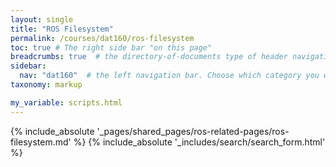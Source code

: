 ```yaml
---
layout: single
title: "ROS Filesystem"
permalink: /courses/dat160/ros-filesystem
toc: true # The right side bar "on this page"
breadcrumbs: true  # the directory-of-documents type of header navigation
sidebar:
  nav: "dat160"  # the left navigation bar. Choose which category you want.
taxonomy: markup

my_variable: scripts.html
---
```



{% include_absolute '_pages/shared_pages/ros-related-pages/ros-filesystem.md' %}
{% include_absolute '_includes/search/search_form.html' %}